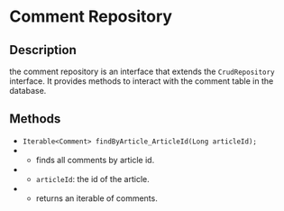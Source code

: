 # Comment Repository

## Description
the comment repository is an interface that extends the `CrudRepository` interface. It provides methods to interact with the comment table in the database.

## Methods
- `Iterable<Comment> findByArticle_ArticleId(Long articleId);`
- - finds all comments by article id.
- - `articleId`: the id of the article.
- - returns an iterable of comments.
